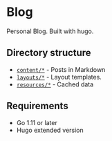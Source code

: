 # Blog

Personal Blog. Built with hugo.

## Directory structure

- [`content/*`](/content) - Posts in Markdown
- [`layouts/*`](/layouts) - Layout templates.
- [`resources/*`](/resources/) - Cached data

## Requirements

- Go 1.11 or later
- Hugo extended version
